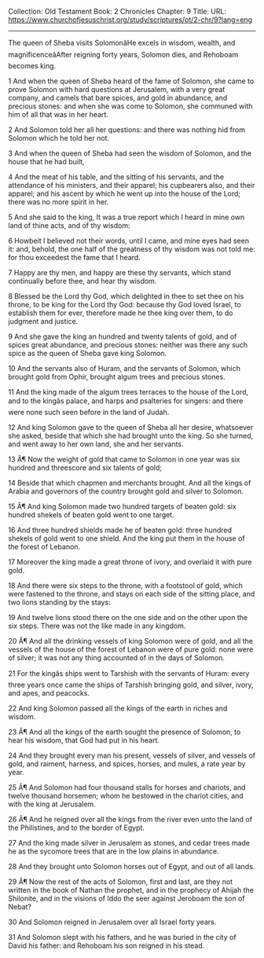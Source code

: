 Collection: Old Testament
Book: 2 Chronicles
Chapter: 9
Title: 
URL: https://www.churchofjesuschrist.org/study/scriptures/ot/2-chr/9?lang=eng

---

The queen of Sheba visits SolomonâHe excels in wisdom, wealth, and magnificenceâAfter reigning forty years, Solomon dies, and Rehoboam becomes king.

1 And when the queen of Sheba heard of the fame of Solomon, she came to prove Solomon with hard questions at Jerusalem, with a very great company, and camels that bare spices, and gold in abundance, and precious stones: and when she was come to Solomon, she communed with him of all that was in her heart.

2 And Solomon told her all her questions: and there was nothing hid from Solomon which he told her not.

3 And when the queen of Sheba had seen the wisdom of Solomon, and the house that he had built,

4 And the meat of his table, and the sitting of his servants, and the attendance of his ministers, and their apparel; his cupbearers also, and their apparel; and his ascent by which he went up into the house of the Lord; there was no more spirit in her.

5 And she said to the king, It was a true report which I heard in mine own land of thine acts, and of thy wisdom:

6 Howbeit I believed not their words, until I came, and mine eyes had seen it: and, behold, the one half of the greatness of thy wisdom was not told me: for thou exceedest the fame that I heard.

7 Happy are thy men, and happy are these thy servants, which stand continually before thee, and hear thy wisdom.

8 Blessed be the Lord thy God, which delighted in thee to set thee on his throne, to be king for the Lord thy God: because thy God loved Israel, to establish them for ever, therefore made he thee king over them, to do judgment and justice.

9 And she gave the king an hundred and twenty talents of gold, and of spices great abundance, and precious stones: neither was there any such spice as the queen of Sheba gave king Solomon.

10 And the servants also of Huram, and the servants of Solomon, which brought gold from Ophir, brought algum trees and precious stones.

11 And the king made of the algum trees terraces to the house of the Lord, and to the kingâs palace, and harps and psalteries for singers: and there were none such seen before in the land of Judah.

12 And king Solomon gave to the queen of Sheba all her desire, whatsoever she asked, beside that which she had brought unto the king. So she turned, and went away to her own land, she and her servants.

13 Â¶ Now the weight of gold that came to Solomon in one year was six hundred and threescore and six talents of gold;

14 Beside that which chapmen and merchants brought. And all the kings of Arabia and governors of the country brought gold and silver to Solomon.

15 Â¶ And king Solomon made two hundred targets of beaten gold: six hundred shekels of beaten gold went to one target.

16 And three hundred shields made he of beaten gold: three hundred shekels of gold went to one shield. And the king put them in the house of the forest of Lebanon.

17 Moreover the king made a great throne of ivory, and overlaid it with pure gold.

18 And there were six steps to the throne, with a footstool of gold, which were fastened to the throne, and stays on each side of the sitting place, and two lions standing by the stays:

19 And twelve lions stood there on the one side and on the other upon the six steps. There was not the like made in any kingdom.

20 Â¶ And all the drinking vessels of king Solomon were of gold, and all the vessels of the house of the forest of Lebanon were of pure gold: none were of silver; it was not any thing accounted of in the days of Solomon.

21 For the kingâs ships went to Tarshish with the servants of Huram: every three years once came the ships of Tarshish bringing gold, and silver, ivory, and apes, and peacocks.

22 And king Solomon passed all the kings of the earth in riches and wisdom.

23 Â¶ And all the kings of the earth sought the presence of Solomon, to hear his wisdom, that God had put in his heart.

24 And they brought every man his present, vessels of silver, and vessels of gold, and raiment, harness, and spices, horses, and mules, a rate year by year.

25 Â¶ And Solomon had four thousand stalls for horses and chariots, and twelve thousand horsemen; whom he bestowed in the chariot cities, and with the king at Jerusalem.

26 Â¶ And he reigned over all the kings from the river even unto the land of the Philistines, and to the border of Egypt.

27 And the king made silver in Jerusalem as stones, and cedar trees made he as the sycomore trees that are in the low plains in abundance.

28 And they brought unto Solomon horses out of Egypt, and out of all lands.

29 Â¶ Now the rest of the acts of Solomon, first and last, are they not written in the book of Nathan the prophet, and in the prophecy of Ahijah the Shilonite, and in the visions of Iddo the seer against Jeroboam the son of Nebat?

30 And Solomon reigned in Jerusalem over all Israel forty years.

31 And Solomon slept with his fathers, and he was buried in the city of David his father: and Rehoboam his son reigned in his stead.
